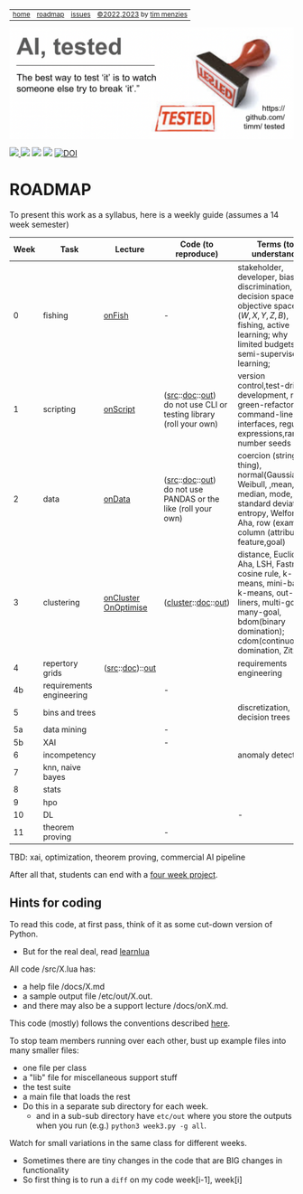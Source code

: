 <small><p>&nbsp;
<a name=top></a>
<table><tr> 
<td><a href="/README.md#top">home</a>
<td><a href="/ROADMAP.md">roadmap</a>
<td><a href="http:github.com/timm/tested/issues">issues</a>
<td> <a href="/LICENSE.md">&copy;2022,2023</a> by <a href="http://menzies.us">tim menzies</a>
</tr></table></small>
<img  align=center width=600 src="/docs/img/banner.png"></p>
<p> <img src="https://img.shields.io/badge/task-ai-blueviolet"><a
href="https://github.com/timm/tested/actions/workflows/tests.yml"> <img 
 src="https://github.com/timm/tested/actions/workflows/tests.yml/badge.svg"></a> <img 
 src="https://img.shields.io/badge/language-lua-orange"> <img 
 src="https://img.shields.io/badge/purpose-teaching-yellow"> <a 
 href="https://zenodo.org/badge/latestdoi/569981645"> <img 
 src="https://zenodo.org/badge/569981645.svg" alt="DOI"></a></p>




# ROADMAP

To present this work as a syllabus, here is a weekly guide (assumes a 14 week semester)

|Week |Task|Lecture|Code (to reproduce)| Terms (to understand)|
|----|-----|-------|------------------|-----------------------|
|0   | fishing| [onFish](/docs/onFishing.md) |  - |  stakeholder, developer, bias, discrimination, decision space, objective space, $(W,X,Y,Z,B)$, fishing, active learning; why limited budgets?; semi-supervised learning; |
|1   | scripting| [onScript](/docs/onScript.md)| ([src](/src/script.lua)::[doc](/docs/script.md)::[out](/etc/out/script.out)) <br> do not use CLI or testing library (roll your own) |version control,test-driven development, red-green-refactor, command-line interfaces, regular expressions,random number seeds|
|2   | data| [onData](/docs/onData.md) | ([src](/src/data.lua)::[doc](/docs/data.md)::[out](/etc/out/data.out)) <br> do not use PANDAS or the like (roll your own) |coercion (string to thing), normal(Gaussian), Weibull, ,mean, median, mode, standard deviation, entropy, Welford, Aha, row (example), column (attribute, feature,goal)| 
|3   | clustering | [onCluster](/docs/onCluster.md)<br>[OnOptimise](/docs/onOptimize.md) | ([cluster](/src/cluster.lua)::[doc](/docs/cluster.md)::[out](/etc/out/cluster.out)) | distance, Euclidean, Aha, LSH, Fastmap, cosine rule, k-means, mini-batch k-means, out-liners, multi-goal, many-goal, bdom(binary domination); cdom(continuous domination, Zitzler)|
|4   | repertory grids| ([src](/src/grid.lua)::[doc](/docs/grid.md))::[out](/etc/out/grid.out)  | | requirements engineering|
|4b  | requirements engineering | | - | |
|5   | bins and trees|   |  | discretization, decision trees|
|5a  | data mining     | | - | |
|5b  | XAI             | | - | |
|6   | incompetency |    |  | anomaly detection|
|7   | knn, naive bayes|  |  | |
|8   | stats |           |  |  | | 
|9   | hpo |           |  |  | | 
|10  | DL |            |  |- | | 
|11  | theorem proving |  |- | | 

TBD: xai, optimization, theorem proving, commercial AI pipeline

After all that, students can end with a [four week project](docs/onProject.md).

## Hints for coding

To read this code, at first pass, think of it as some cut-down version of Python.
- But for the real deal, read [learnlua](https://learnxinyminutes.com/docs/lua/)

All code /src/X.lua has:
- a help file /docs/X.md
- a sample output file /etc/out/X.out. 
- and there may also be a support lecture /docs/onX.md.

This code (mostly)
follows the conventions described [here](https://github.com/timm/tested/blob/main/docs/onScript.md#some-coding-convetions).

To stop team members running over each other, bust up example files into many smaller files:
- one file per class
- a "lib" file for miscellaneous support stuff
- the test suite
- a main file that loads the rest
- Do this in a separate sub directory for each week. 
  - and in a sub-sub directory have `etc/out` where you store the outputs when you run (e.g.) `python3 week3.py -g all`.

Watch for small variations in the same class for different weeks. 
- Sometimes there are tiny changes in the code that are BIG changes in functionality
- So first thing is to run a `diff` on my code week[i-1], week[i]
